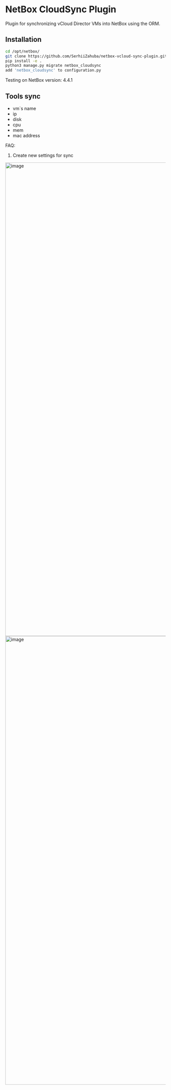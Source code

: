 # NetBox CloudSync Plugin

Plugin for synchronizing vCloud Director VMs into NetBox using the ORM.

## Installation

```bash
cd /opt/netbox/
git clone https://github.com/SerhiiZahuba/netbox-vcloud-sync-plugin.git
pip install -e .
python3 manage.py migrate netbox_cloudsync
add 'netbox_cloudsync' to configuration.py 
```
Testing on NetBox version: 4.4.1


## Tools sync
 - vm`s name
 - ip
 - disk
 - cpu
 - mem
 - mac address

FAQ:
1) Create new settings for sync
<img width="1931" height="1484" alt="image" src="https://github.com/user-attachments/assets/6c53a6ff-9391-47fd-adcb-6748f38ce682" />

<img width="3371" height="1406" alt="image" src="https://github.com/user-attachments/assets/ecb317ea-251e-42c3-a31b-53bcc2bf4a89" />
